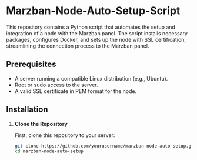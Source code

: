 # Marzban-Node-Auto-Setup-Script
This repository contains a Python script that automates the setup and integration of a node with the Marzban panel. The script installs necessary packages, configures Docker, and sets up the node with SSL certification, streamlining the connection process to the Marzban panel.

## Prerequisites

- A server running a compatible Linux distribution (e.g., Ubuntu).
- Root or sudo access to the server.
- A valid SSL certificate in PEM format for the node.

## Installation

1. **Clone the Repository**

   First, clone this repository to your server:

   ```bash
   git clone https://github.com/yourusername/marzban-node-auto-setup.git
   cd marzban-node-auto-setup
